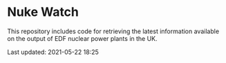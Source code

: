 # Nuke Watch

This repository includes code for retrieving the latest information available on the output of EDF nuclear power plants in the UK.

Last updated: 2021-05-22 18:25